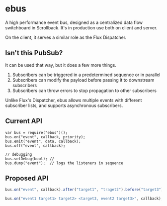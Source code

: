 ebus
====

A high performance event bus, designed as a centralized data flow switchboard in Scrollback. It's in production use both on client and server.

On the client, it serves a similar role as the Flux Dispatcher.

## Isn't this PubSub? ## 

It can be used that way, but it does a few more things.

1. Subscribers can be triggered in a predetermined sequence or in parallel
2. Subscribers can modify the payload before passing it to downstream subscribers
3. Subscribers can throw errors to stop propagation to other subscribers

Unlike Flux's Dispatcher, ebus allows multiple events with different subscriber lists, and supports asynchronous subscribers.

## Current API ##

```javscript
var bus = require("ebus")();
bus.on("event", callback, priority);
bus.emit("event", data, callback);
bus.off("event", callback);

// debugging
bus.setDebug(bool); // 
bus.dump("event");  // logs the listeners in sequence
```

## Proposed API ##

```javascript
bus.on("event", callback).after("target1", "traget2").before("target3");

bus.on("event1 target1> target2> <target3, event2 target3>", callback);
```


